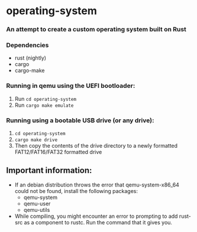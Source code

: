 # operating-system
### An attempt to create a custom operating system built on Rust

### Dependencies
  - rust (nightly)
  - cargo
  - cargo-make

### Running in qemu using the UEFI bootloader:
  1. Run `cd operating-system`
  2. Run `cargo make emulate`

### Running using a bootable USB drive (or any drive):
  1. `cd operating-system`
  2. `cargo make drive`
  3. Then copy the contents of the drive directory to a newly formatted FAT12/FAT16/FAT32 formatted drive

## Important information:
  - If an debian distribution throws the error that qemu-system-x86_64 could not be found, install the following packages: 
    - qemu-system
    - qemu-user
    - qemu-utils
  - While compiling, you might encounter an error to prompting to add rust-src as a component to rustc. Run the command that it gives you.
